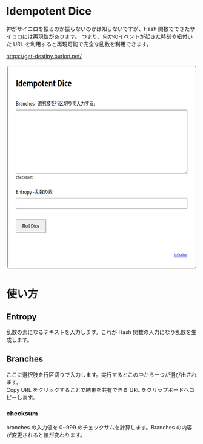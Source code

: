# Idempotent Dice

神がサイコロを振るのか振らないのかは知らないですが、Hash 関数でできたサイコロには再現性があります。
つまり、何かのイベントが起きた時刻や紐付いた URL を利用すると再現可能で完全な乱数を利用できます。

https://get-destiny.burion.net/

<img src="https://github.com/buri83/get-destiny/blob/main/dist/image.png" height="540px">

# 使い方

## Entropy

乱数の素になるテキストを入力します。これが Hash 関数の入力になり乱数を生成します。

## Branches

ここに選択肢を行区切りで入力します。実行するとこの中から一つが選び出されます。  
Copy URL をクリックすることで結果を共有できる URL をクリップボードへコピーします。

### checksum

branches の入力値を 0~999 のチェックサムを計算します。Branches の内容が変更されると値が変わります。
